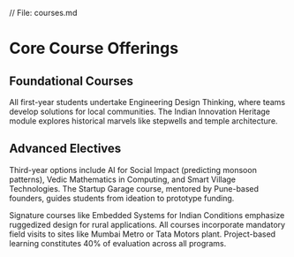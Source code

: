 // File: courses.md
# Core Course Offerings

## Foundational Courses
All first-year students undertake Engineering Design Thinking, where teams develop solutions for local communities. The Indian Innovation Heritage module explores historical marvels like stepwells and temple architecture. 

## Advanced Electives
Third-year options include AI for Social Impact (predicting monsoon patterns), Vedic Mathematics in Computing, and Smart Village Technologies. The Startup Garage course, mentored by Pune-based founders, guides students from ideation to prototype funding. 

Signature courses like Embedded Systems for Indian Conditions emphasize ruggedized design for rural applications. All courses incorporate mandatory field visits to sites like Mumbai Metro or Tata Motors plant. Project-based learning constitutes 40% of evaluation across all programs.
